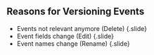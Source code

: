 ## Reasons for Versioning Events

* Events not relevant anymore (Delete)
{.slide}
* Event fields change (Edit)
{.slide}
* Event names change (Rename)
{.slide}